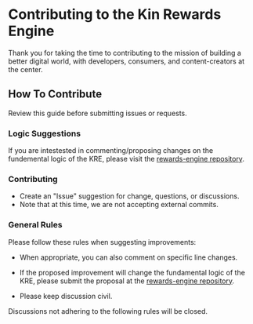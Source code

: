 # Contributing to the Kin Rewards Engine
  
Thank you for taking the time to contributing to the mission of building a better digital world, with developers, consumers, and content-creators at the center.

## How To Contribute
Review this guide before submitting issues or requests.

### Logic Suggestions
If you are intestested in commenting/proposing changes on the fundemental logic of the KRE, please visit the [rewards-engine repository](https://github.com/kinecosystem/rewards-engine).

### Contributing

- Create an "Issue"  suggestion for change, questions, or discussions.
- Note that at this time, we are not accepting external commits.

### General Rules
Please follow these rules when suggesting improvements:

- When appropriate, you can also comment on specific line changes.

- If the proposed improvement will change the fundamental logic of the KRE, please submit the proposal at the [rewards-engine repository](https://github.com/kinecosystem/rewards-engine).

- Please keep discussion civil.

Discussions not adhering to the following rules will be closed.
